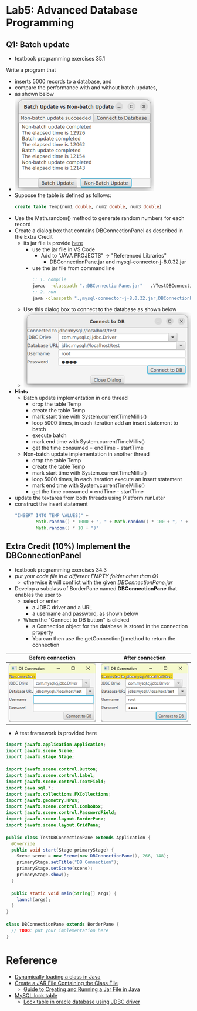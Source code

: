 # Lab5: Advanced Database Programming

## Q1: Batch update 
- textbook programming exercises 35.1

Write a program that 
- inserts 5000 records to a database, and
- compare the performance with and without batch updates, 
- as shown below
- ![batch update vs non-batch update](./images/buvsnbu.png)
- Suppose the table is defined as follows:
  ```sql
  create table Temp(num1 double, num2 double, num3 double)
  ```
- Use the Math.random() method to generate random numbers for each record
- Create a dialog box that contains DBConnectionPanel as described in the Extra Credit
  - its jar file is provide [here](./resources/DBConnectionPane.jar) 
    - use the jar file in VS Code
      - Add to "JAVA PROJECTS" -> "Referenced Libraries"
        - DBConnectionPane.jar and mysql-connector-j-8.0.32.jar
    - use the jar file from command line
      ```cmd
      :: 1. compile 
      javac  -classpath ".;DBConnectionPane.jar"   .\TestDBConnectionPane.java
      :: 2. run
      java -classpath ".;mysql-connector-j-8.0.32.jar;DBConnectionPane.jar"   TestDBConnectionPane
      ```
  - Use this dialog box to connect to the database as shown below
  - ![connect to database](./images/con2db.png)
- **Hints**
  - Batch update implementation in one thread
    - drop the table Temp
    - create the table Temp
    - mark start time with System.currentTimeMillis()
    - loop 5000 times, in each iteration add an insert statement to batch
    - execute batch
    - mark end time with System.currentTimeMillis()
    - get the time consumed = endTime - startTime
  - Non-batch update implementation in another thread
    - drop the table Temp
    - create the table Temp
    - mark start time with System.currentTimeMillis()
    - loop 5000 times, in each iteration execute an insert statement
    - mark end time with System.currentTimeMillis()
    - get the time consumed = endTime - startTime
- update the textarea from both threads using Platform.runLater
- construct the insert statement
  ```java
  "INSERT INTO TEMP VALUES(" +
          Math.random() * 1000 + ", " + Math.random() * 100 + ", " +
          Math.random() * 10 + ")"
  ```


## Extra Credit (10%) Implement the DBConnectionPanel
- textbook programming exercises 34.3
- *put your code file in a different EMPTY folder other than Q1*
  - otherwise it will conflict with the given *DBConnectionPane.jar*
- Develop a subclass of BorderPane named **DBConnectionPane** that enables the user to
  - select or enter 
    - a JDBC driver and a URL 
    - a username and password, as shown below
  - When the "Connect to DB button" is clicked
    - a Connection object for the database is stored in the connection property
    - You can then use the getConnection() method to return the connection

| Before connection | After connection |
| --- | --- |
| ![unconnected](./images/dbcon1.png) | ![connected](./images/dbcon2.png) |

- A test framework is provided here
```java
import javafx.application.Application;
import javafx.scene.Scene;
import javafx.stage.Stage;

import javafx.scene.control.Button;
import javafx.scene.control.Label;
import javafx.scene.control.TextField;
import java.sql.*;
import javafx.collections.FXCollections;
import javafx.geometry.HPos;
import javafx.scene.control.ComboBox;
import javafx.scene.control.PasswordField;
import javafx.scene.layout.BorderPane;
import javafx.scene.layout.GridPane;

public class TestDBConnectionPane extends Application { 
  @Override
  public void start(Stage primaryStage) {   
    Scene scene = new Scene(new DBConnectionPane(), 266, 148);
    primaryStage.setTitle("DB Connection");
    primaryStage.setScene(scene);
    primaryStage.show();
  }

  public static void main(String[] args) {
    launch(args);
  }
}

class DBConnectionPane extends BorderPane {
  // TODO: put your implementation here
}
```


# Reference
- [Dynamically loading a class in Java](https://stackoverflow.com/questions/5571466/dynamically-loading-a-class-in-java)
- [Create a JAR File Containing the Class File](https://docs.oracle.com/javase/tutorial/security/toolsign/step2.html)
  - [Guide to Creating and Running a Jar File in Java](https://www.baeldung.com/java-create-jar)
- [MySQL lock table](https://dev.mysql.com/doc/refman/8.0/en/lock-tables.html)
  - [Lock table in oracle database using JDBC driver](https://stackoverflow.com/questions/8570440/lock-table-in-oracle-database-using-jdbc-driver)
